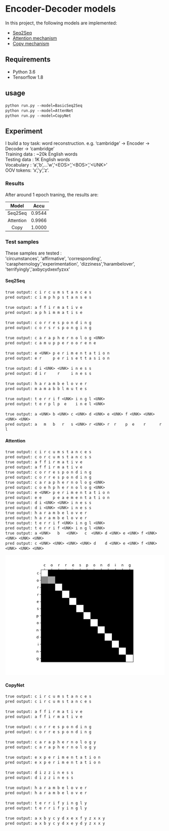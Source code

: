# Encoder-Decoder models
In this project, the following models are implemented: 
* [Seq2Seq](https://papers.nips.cc/paper/5346-sequence-to-sequence-learning-with-neural-networks.pdf)
* [Attention mechanism](https://arxiv.org/abs/1508.04025)
* [Copy mechanism](https://arxiv.org/abs/1603.06393) 

## Requirements
* Python 3.6
* Tensorflow 1.8

## usage
```angular2html
python run.py --model=BasicSeq2Seq
python run.py --model=AttenNet
python run.py --model=CopyNet
```
## Experiment
I build a toy task: word reconstruction.  e.g.  ‘cambridge’ → Encoder → Decoder → ‘cambridge’  
Training data : ~20k English words   
Testing data : 1K English words    
Vocabulary : ‘a’,’b’,...’w’,’\<EOS>’,’\<BOS>’,’\<UNK>’  
OOV tokens: ‘x’,’y’,’z’. 

### Results
After around 1 epoch traning, the results are:   

| Model | Accu |
| :---: | :---:|  
| Seq2Seq | 0.9544 | 
| Attention | 0.9966 | 
| Copy | 1.0000| 

### Test samples
These samples are tested :   
'circumstances', 'affirmative', 'corresponding', 'caraphernology','experimentation', 'dizziness','harambelover', 'terrifyingly','axbycydxexfyzxx'

#### Seq2Seq
```angular2html
true output: c i r c u m s t a n c e s 
pred output: c i m p h p s t a n s e s 

true output: a f f i r m a t i v e 
pred output: a p h i m m a t i s e 

true output: c o r r e s p o n d i n g 
pred output: c o r s r s p o n g i n g 

true output: c a r a p h e r n o l o g <UNK>
pred output: c a m u p p e r o o r e n e

true output: e <UNK> p e r i m e n t a t i o n
pred output: e r     p e r i s e t t a s i o n

true output: d i <UNK> <UNK> i n e s s
pred output: d i r     r     i n e s s

true output: h a r a m b e l o v e r
pred output: m a m a b b l m u t e s

true output: t e r r i f <UNK> i n g l <UNK>
pred output: t e r p l p  e    i n e l <UNK>

true output: a <UNK> b <UNK> c <UNK> d <UNK> e <UNK> f <UNK> <UNK> <UNK> <UNK>     
pred output: a   m   b   r   s <UNK> r <UNK> r  r    p  e    r      r      l 
```
#### Attention
```angular2html
true output: c i r c u m s t a n c e s 
pred output: c o r c u m s t a n c s s
true output: a f f i r m a t i v e 
pred output: a f f i r m a t i v e 
true output: c o r r e s p o n d i n g 
pred output: c o r r e s p o n d i n g
true output: c a r a p h e r n o l o g <UNK> 
pred output: c o e h p h e r n o l o g <UNK> 
true output: e <UNK> p e r i m e n t a t i o n 
pred output: e e     p e a e m e n t a t i o n
true output: d i <UNK> <UNK> i n e s s 
pred output: d i <UNK> <UNK> i n e s s 
true output: h a r a m b e l o v e r 
pred output: h a r a m b e l o v e r
true output: t e r r i f <UNK> i n g l <UNK>
pred output: t e r r i f <UNK> i n g l <UNK>
true output: a <UNK>   b   <UNK>   c  <UNK> d <UNK> e <UNK> f <UNK> <UNK> <UNK> <UNK> 
pred output: c <UNK> <UNK> <UNK> <UNK> d    d <UNK> e <UNK> f <UNK> <UNK> <UNK> <UNK> 
```

![Annotation](atten_weights.png)

#### CopyNet
```angular2html
true output: c i r c u m s t a n c e s 
pred output: c i r c u m s t a n c e s

true output: a f f i r m a t i v e 
pred output: a f f i r m a t i v e 

true output: c o r r e s p o n d i n g 
pred output: c o r r e s p o n d i n g 

true output: c a r a p h e r n o l o g y
pred output: c a r a p h e r n o l o g y

true output: e x p e r i m e n t a t i o n 
pred output: e x p e r i m e n t a t i o n 

true output: d i z z i n e s s 
pred output: d i z z i n e s s 

true output: h a r a m b e l o v e r
pred output: h a r a m b e l o v e r

true output: t e r r i f y i n g l y 
pred output: t e r r i f y i n g l y 

true output: a x b y c y d x e x f y z x x y 
pred output: a x b y c y d x e y d y z x x y
```

